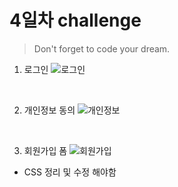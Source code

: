 # 4일차 challenge

> Don't forget to code your dream.

1. 로그인
   ![로그인](https://user-images.githubusercontent.com/68219145/161441028-f4eecad3-1cf8-44c6-9439-c1b12f3dc1cc.PNG)

<br>

2. 개인정보 동의
   ![개인정보](https://user-images.githubusercontent.com/68219145/161471783-775e8284-f0f0-43d9-a8bf-0ffd24edf794.PNG)

<br>

3. 회원가입 폼
   ![회원가입](https://user-images.githubusercontent.com/68219145/161441031-085c8fcb-c15e-4a39-b6e4-a0139f6138f5.PNG)

- CSS 정리 및 수정 해야함

